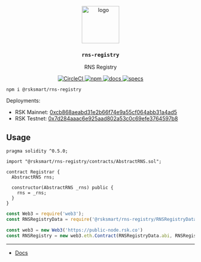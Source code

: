 <p align="middle">
    <img src="https://www.rifos.org/assets/img/logo.svg" alt="logo" height="100" >
</p>
<h3 align="middle"><code>rns-registry</code></h3>
<p align="middle">
    RNS Registry
</p>
<p align="middle">
    <a href="https://circleci.com/gh/rnsdomains/rns-registry">
        <img src="https://circleci.com/gh/rnsdomains/rns-registry.svg?style=svg" alt="CircleCI" />
    </a>
    <a href="https://badge.fury.io/js/%40rsksmart%2Frns-registry">
        <img src="https://badge.fury.io/js/%40rsksmart%2Frns-registry.svg" alt="npm" />
    </a>
    <a href="https://developers.rsk.co/rif/rns/architecture/registry/">
      <img src="https://img.shields.io/badge/-docs-brightgreen" alt="docs" />
    </a>
    <a href="https://developers.rsk.co/rif/rns/specs/registry/">
      <img src="https://img.shields.io/badge/-specs-lightgrey" alt="specs" />
    </a>
</p>

```
npm i @rsksmart/rns-registry
```

Deployments:
- RSK Mainnet: [0xcb868aeabd31e2b66f74e9a55cf064abb31a4ad5](https://explorer.rsk.co/address/0xcb868aeabd31e2b66f74e9a55cf064abb31a4ad5)
- RSK Testnet: [0x7d284aaac6e925aad802a53c0c69efe3764597b8](https://explorer.testnet.rsk.co/address/0x7d284aaac6e925aad802a53c0c69efe3764597b8)

## Usage

```solidity
pragma solidity ^0.5.0;

import "@rsksmart/rns-registry/contracts/AbstractRNS.sol";

contract Registrar {
  AbstractRNS rns;

  constructor(AbstractRNS _rns) public {
    rns = _rns;
  }
}
```

```js
const Web3 = require('web3');
const RNSRegistryData = require('@rsksmart/rns-registry/RNSRegistryData.json');

const web3 = new Web3('https://public-node.rsk.co')
const RNSRegistry = new web3.eth.Contract(RNSRegistryData.abi, RNSRegistryData.address.rskMainnet);
```

---

- [Docs](https://developers.rsk.co/rif/rns/architecture/Registry/)

